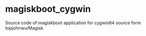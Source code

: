 # magiskboot_cygwin
Source code of magiskboot application for cygwin64 source form topjohnwu/Magisk
